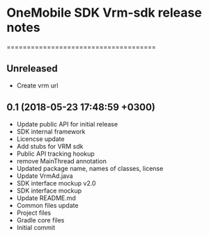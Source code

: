 # OneMobile SDK Vrm-sdk release notes
=====================================

Unreleased
----------
- Create vrm url

0.1 (2018-05-23 17:48:59 +0300)
-------------------------------
- Update public API for initial release
- SDK internal framework
- Licencse update
- Add stubs for VRM sdk
- Public API tracking hookup
- remove MainThread annotation
- Updated package name, names of classes, license
- Update VrmAd.java
- SDK interface mockup v2.0
- SDK interface mockup
- Update README.md
- Common files update
- Project files
- Gradle core files
- Initial commit
